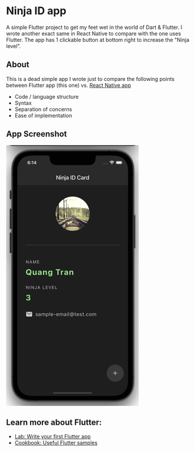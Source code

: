 # Ninja ID app

A simple Flutter project to get my feet wet in the world of Dart & Flutter. I wrote another exact same in React Native to compare with the one uses Flutter. The app has 1 clickable button at bottom right to increase the "Ninja level".

## About
This is a dead simple app I wrote just to compare the following points between Flutter app (this one) vs. [React Native app](https://github.com/QuangTran304/Ninja-ID-ReactNative)
- Code / language structure
- Syntax
- Separation of concerns
- Ease of implementation


## App Screenshot
<img src="https://github.com/QuangTran304/Ninja-ID-ReactNative/blob/main/RN%20app.png">


## Learn more about Flutter:
- [Lab: Write your first Flutter app](https://flutter.dev/docs/get-started/codelab)
- [Cookbook: Useful Flutter samples](https://flutter.dev/docs/cookbook)
